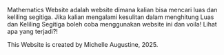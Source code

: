 Mathematics Website adalah website dimana kalian bisa mencari luas dan keliling segitiga. Jika kalian mengalami kesulitan dalam menghitung Luas dan Keliling Segitiga boleh coba menggunakan website ini dan voila! Lihat apa yang terjadi?!

This Website is created by Michelle Augustine, 2025.
